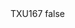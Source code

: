 <?xml version="1.0" encoding="UTF-8"?>
<CustomMetadata xmlns="http://soap.sforce.com/2006/04/metadata">
    <label>TXU167</label>
    <protected>false</protected>
</CustomMetadata>
